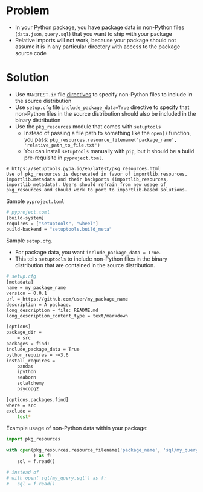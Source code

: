 # Problem
* In your Python package, you have package data in non-Python files (`data.json`, `query.sql`) that you want to ship with your package
* Relative imports will not work, because your package should not assume it is in any particular directory with access to the package source code

# Solution
* Use `MANIFEST.in` file [directives](https://packaging.python.org/en/latest/guides/using-manifest-in/#manifest-in-commands) to specify non-Python files to include in the source distribution
* Use `setup.cfg` file `include_package_data=True` directive to specify that non-Python files in the source distribution should also be included in the binary distribution
* Use the `pkg_resources` module that comes with `setuptools`
  * Instead of passing a file path to something like the `open()` function, you pass: `pkg_resources.resource_filename('package_name', 'relative_path_to_file.txt')`
  * You can install `setuptools` manually with `pip`, but it should be a build pre-requisite in `pyproject.toml`.

```
# https://setuptools.pypa.io/en/latest/pkg_resources.html
Use of pkg_resources is deprecated in favor of importlib.resources, importlib.metadata and their backports (importlib_resources, importlib_metadata). Users should refrain from new usage of pkg_resources and should work to port to importlib-based solutions.
```

Sample `pyproject.toml`
```bash
# pyproject.toml
[build-system] 
requires = ["setuptools", "wheel"] 
build-backend = "setuptools.build_meta" 
```

Sample `setup.cfg`. 
* For package data, you want `include_package_data = True`. 
* This tells `setuptools` to include non-Python files in the binary distribution that are contained in the source distribution.

```bash
# setup.cfg
[metadata]
name = my_package_name
version = 0.0.1
url = https://github.com/user/my_package_name
description = A package.
long_description = file: README.md
long_description_content_type = text/markdown

[options]
package_dir =
    = src
packages = find:
include_package_data = True
python_requires = >=3.6
install_requires =
    pandas
    ipython
    seaborn
    sqlalchemy
    psycopg2

[options.packages.find]
where = src
exclude =
    test*
```


Example usage of non-Python data within your package:
```python
import pkg_resources

with open(pkg_resources.resource_filename('package_name', 'sql/my_query.sql')
          ) as f:
    sql = f.read()

# instead of
# with open('sql/my_query.sql') as f:
#   sql = f.read()

```

